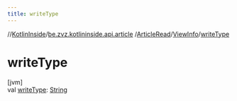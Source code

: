 ```yaml
---
title: writeType
---
```

//[KotlinInside](../../../../index.html)/[be.zvz.kotlininside.api.article](../../index.html)
/[ArticleRead](../index.html)/[ViewInfo](index.html)/[writeType](write-type.html)

# writeType

[jvm]\
val [writeType](write-type.html): [String](https://kotlinlang.org/api/latest/jvm/stdlib/kotlin/-string/index.html)




